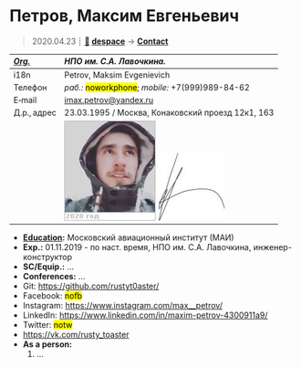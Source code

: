 # Петров, Максим Евгеньевич
> 2020.04.23 ┊ **[🚀](../index/index.md) [despace](index.md)** → **[Contact](contact.md)**

|*[Org.](contact.md)*|*НПО им. С.А. Лавочкина.*|
|:--|:--|
|i18n| Petrov, Maksim Evgenievich |
|Телефон| *раб.:* <mark>noworkphone</mark>; *mobile:* +7(999)989-84-62 |
|E‑mail| <imax.petrov@yandex.ru> |
|Д.р., адрес| 23.03.1995 / Москва, Конаковский проезд 12к1, 163 |
|| [![](f/contact/p/petrov_001_photo_thumb.jpg)](f/contact/p/petrov_001_photo.jpg) [![](f/contact/p/petrov_001_sign_thumb.jpg)](f/contact/p/petrov_001_sign.png) |

   - **[Education](образование.md):** Московский авиационный институт (МАИ)
   - **Exp.:** 01.11.2019 - по наст. время, НПО им. С.А. Лавочкина, инженер-конструктор
   - **SC/Equip.:** …
   - **Conferences:** …
   - Git: <https://github.com/rustyt0aster/>
   - Facebook: <mark>nofb</mark>
   - Instagram: <https://www.instagram.com/max__petrov/>
   - LinkedIn: <https://www.linkedin.com/in/maxim-petrov-4300911a9/>
   - Twitter: <mark>notw</mark>
   - <https://vk.com/rusty_toaster>
   - **As a person:**
      1. …

